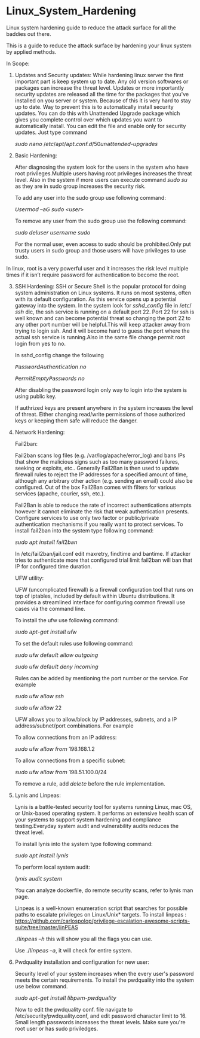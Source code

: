 # Linux_System_Hardening
Linux system hardening guide to reduce the attack surface for all the baddies out there.

This is a guide to reduce the attack surface by hardening your linux system by applied methods. 

In Scope: 
1. Updates and Security updates:
   While hardening linux server the first important part is keep system up to date. Any old version softwares or packages can increase the threat level. Updates or more importantly security updates are released all the time for the packages that you've installed on you server or system. Because of this it is very hard to stay up to date. Way to prevent this is to automatically install security updates.
You can do this with Unattended Upgrade package which gives you complete control over which updates you want to automatically install.
You can edit the file and enable only for security updates. Just type command

   𝘴𝘶𝘥𝘰 𝘯𝘢𝘯𝘰 /𝘦𝘵𝘤/𝘢𝘱𝘵/𝘢𝘱𝘵.𝘤𝘰𝘯𝘧.𝘥/50𝘶𝘯𝘢𝘵𝘵𝘦𝘯𝘥𝘦𝘥-𝘶𝘱𝘨𝘳𝘢𝘥𝘦𝘴

2. Basic Hardening:
   
   After diagnosing the system look for the users in the system who have root privileges.Multiple users having root privileges increases the threat level. Also in the system if more users can execute command 𝘴𝘶𝘥𝘰 𝘴𝘶 as they are in sudo group increases the security risk.

   To add any user into the sudo group use following command:

   𝘜𝘴𝘦𝘳𝘮𝘰𝘥 –𝘢𝘎 𝘴𝘶𝘥𝘰 <𝘶𝘴𝘦𝘳>

   To remove any user from the sudo group use the following command:

   𝘴𝘶𝘥𝘰 𝘥𝘦𝘭𝘶𝘴𝘦𝘳 𝘶𝘴𝘦𝘳𝘯𝘢𝘮𝘦 𝘴𝘶𝘥𝘰

   For the normal user, even access to sudo should be prohibited.Only put trusty users in sudo group and those users will have privileges to use sudo.

In linux, root is a very powerful user and it increases the risk level multiple times if it isn’t require password for authentication to become the root.

3. SSH Hardening:
   SSH or Secure Shell is the popular protocol for doing system administration on Linux systems. It runs on most systems, often with its default configuration. As this service opens up a potential gateway into the system.
   In the system look for 𝘴𝘴𝘩𝘥_𝘤𝘰𝘯𝘧𝘪𝘨 file in /𝘦𝘵𝘤/𝘴𝘴𝘩 dic, the ssh service is running on a default port 22. Port 22 for ssh is well known and can become potential threat so changing the port 22 to any other port number will be helpful.This will keep attacker away from trying to login ssh. And it will become hard to guess the port where the actual ssh service is running.Also in the same file change permit root login from yes to no.

   In sshd_config change the following

   𝘗𝘢𝘴𝘴𝘸𝘰𝘳𝘥𝘈𝘶𝘵𝘩𝘦𝘯𝘵𝘪𝘤𝘢𝘵𝘪𝘰𝘯 𝘯𝘰

   𝘗𝘦𝘳𝘮𝘪𝘵𝘌𝘮𝘱𝘵𝘺𝘗𝘢𝘴𝘴𝘸𝘰𝘳𝘥𝘴 𝘯𝘰

   After disabling the password login only way to login into the system is using public key.

   If authrized keys are present anywhere in the system increases the level of threat. Either changing read/write permissions of those authorized keys or keeping them safe will reduce the danger.

4. Network Hardening:

   Fail2ban:

   Fail2ban scans log files (e.g. /var/log/apache/error_log) and bans IPs that show the malicious signs such as too many password failures, seeking or exploits, etc.. Generally Fail2Ban is then used to update firewall rules to reject the IP addresses for a specified amount of time, although any arbitrary other action (e.g. sending an email) could also be configured. Out of the box Fail2Ban comes with filters for various services (apache, courier, ssh, etc.).

   Fail2Ban is able to reduce the rate of incorrect authentications attempts however it cannot eliminate the risk that weak authentication presents. Configure services to use only two factor or public/private authentication mechanisms if you really want to protect services.
   To install fail2ban into the system type following command:

   𝘴𝘶𝘥𝘰 𝘢𝘱𝘵 𝘪𝘯𝘴𝘵𝘢𝘭𝘭 𝘧𝘢𝘪𝘭2𝘣𝘢𝘯

   In /etc/fail2ban/jail.conf edit maxretry, findtime and bantime. If attacker tries to authenticate more that configured trial limit fail2ban will ban that IP for configured time duration.


   UFW utility:

   UFW (uncomplicated firewall) is a firewall configuration tool that runs on top of iptables, included by default within Ubuntu distributions. It provides a streamlined interface for configuring common firewall use cases via the command line.

   To install the ufw use following command:

   𝘴𝘶𝘥𝘰 𝘢𝘱𝘵-𝘨𝘦𝘵 𝘪𝘯𝘴𝘵𝘢𝘭𝘭 𝘶𝘧𝘸

   To set the default rules use following command:

   𝘴𝘶𝘥𝘰 𝘶𝘧𝘸 𝘥𝘦𝘧𝘢𝘶𝘭𝘵 𝘢𝘭𝘭𝘰𝘸 𝘰𝘶𝘵𝘨𝘰𝘪𝘯𝘨

   𝘴𝘶𝘥𝘰 𝘶𝘧𝘸 𝘥𝘦𝘧𝘢𝘶𝘭𝘵 𝘥𝘦𝘯𝘺 𝘪𝘯𝘤𝘰𝘮𝘪𝘯𝘨

   Rules can be added by mentioning the port number or the service. For example

    𝘴𝘶𝘥𝘰 𝘶𝘧𝘸 𝘢𝘭𝘭𝘰𝘸 𝘴𝘴𝘩

    𝘴𝘶𝘥𝘰 𝘶𝘧𝘸 𝘢𝘭𝘭𝘰𝘸 22

   UFW allows you to allow/block by IP addresses, subnets, and a IP address/subnet/port combinations. For example

    To allow connections from an IP address:

    𝘴𝘶𝘥𝘰 𝘶𝘧𝘸 𝘢𝘭𝘭𝘰𝘸 𝘧𝘳𝘰𝘮 198.168.1.2

    To allow connections from a specific subnet:

    𝘴𝘶𝘥𝘰 𝘶𝘧𝘸 𝘢𝘭𝘭𝘰𝘸 𝘧𝘳𝘰𝘮 198.51.100.0/24

    To remove a rule, add 𝘥𝘦𝘭𝘦𝘵𝘦 before the rule implementation.

5. Lynis and Linpeas:

   Lynis is a battle-tested security tool for systems running Linux, mac OS, or Unix-based operating system. It performs an extensive health scan of your systems to support system hardening and compliance testing.Everyday system audit and vulnerability audits reduces the threat level.

   To install lynis into the system type following command:

   𝘴𝘶𝘥𝘰 𝘢𝘱𝘵 𝘪𝘯𝘴𝘵𝘢𝘭𝘭 𝘭𝘺𝘯𝘪𝘴

   To perform local system audit:

   𝘭𝘺𝘯𝘪𝘴 𝘢𝘶𝘥𝘪𝘵 𝘴𝘺𝘴𝘵𝘦𝘮

   You can analyze dockerfile, do remote security scans, refer to lynis man page.


   Linpeas is a well-known enumeration script that searches for possible paths to escalate privileges on Linux/Unix* targets. To install linpeas : https://github.com/carlospolop/privilege-escalation-awesome-scripts-suite/tree/master/linPEAS

   ./𝘭𝘪𝘯𝘱𝘦𝘢𝘴 –𝘩 this will show you all the flags you can use.

   Use ./𝘭𝘪𝘯𝘱𝘦𝘢𝘴 –𝘢, it will check for entire system.

6. Pwdquality installation and configuration for new user:

   Security level of your system increases when the every user's password meets the certain requirements. To install the pwdquality into the system use below command.

    𝘴𝘶𝘥𝘰 𝘢𝘱𝘵-𝘨𝘦𝘵 𝘪𝘯𝘴𝘵𝘢𝘭𝘭 𝘭𝘪𝘣𝘱𝘢𝘮-𝘱𝘸𝘥𝘲𝘶𝘢𝘭𝘪𝘵𝘺

   Now to edit the pwdquality conf. file navigate to /etc/security/pwdquality.conf, and edit password character limit to 16. Small length passwords increases the threat levels. Make sure you're root user or has sudo priviledges. 
   
